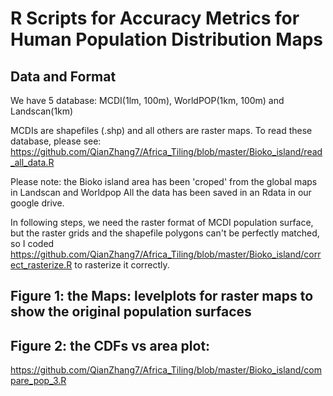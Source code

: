 # R Scripts for Accuracy Metrics for Human Population Distribution Maps 

## Data and Format

We have 5 database: MCDI(1lm, 100m), WorldPOP(1km, 100m) and Landscan(1km)

MCDIs are shapefiles (.shp) and all others are raster maps. To read these database, please see:
https://github.com/QianZhang7/Africa_Tiling/blob/master/Bioko_island/read_all_data.R

Please note: the Bioko island area has been 'croped' from the global maps in Landscan and Worldpop
All the data has been saved in an Rdata in our google drive.


In following steps, we need the raster format of MCDI population surface, but the raster grids and the shapefile polygons
can't be perfectly matched, so I coded https://github.com/QianZhang7/Africa_Tiling/blob/master/Bioko_island/correct_rasterize.R
to rasterize it correctly.


## Figure 1: the Maps: levelplots for raster maps to show the original population surfaces


## Figure 2: the CDFs vs area plot:
https://github.com/QianZhang7/Africa_Tiling/blob/master/Bioko_island/compare_pop_3.R
